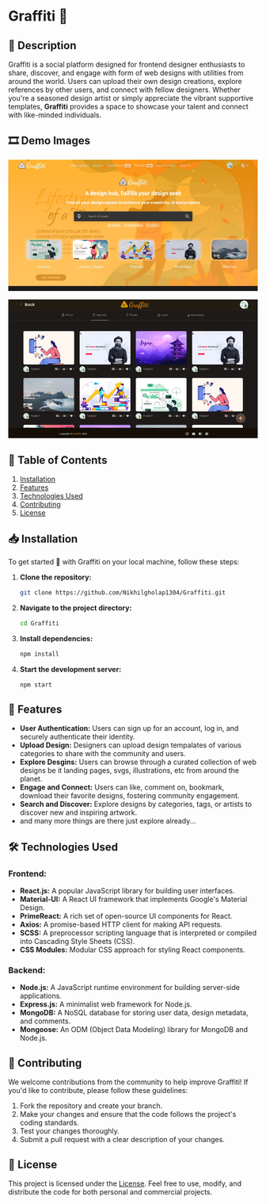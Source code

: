 # Graffiti 🎨

## 📝 Description

Graffiti is a social platform designed for frontend designer enthusiasts to share, discover, and engage with form of web designs with utilities from around the world. Users can upload their own design creations, explore references by other users, and connect with fellow designers. Whether you're a seasoned design artist or simply appreciate the vibrant supportive templates, **Graffiti** provides a space to showcase your talent and connect with like-minded individuals.

## 🎞 Demo Images

![Weatherly Preview](image1.png)

![Weatherly Preview](image2.png)

## 🧾 Table of Contents

1. [Installation](#installation)
2. [Features](#features)
3. [Technologies Used](#technologies-used)
4. [Contributing](#contributing)
5. [License](#license)

## 📥 Installation

To get started 🚀 with Graffiti on your local machine, follow these steps:

1. **Clone the repository:**

   ```bash
   git clone https://github.com/Nikhilgholap1304/Graffiti.git
   
2. **Navigate to the project directory:**

   ```bash
   cd Graffiti
   
3. **Install dependencies:**

   ```bash
   npm install

4. **Start the development server:**

   ```bash
   npm start

## 🚀 Features

- **User Authentication:** Users can sign up for an account, log in, and securely authenticate their identity.
- **Upload Design:** Designers can upload design tempalates of various categories to share with the community and users.
- **Explore Desgins:** Users can browse through a curated collection of web designs be it landing pages, svgs, illustrations, etc from around the planet.
- **Engage and Connect:** Users can like, comment on, bookmark, download their favorite designs, fostering community engagement.
- **Search and Discover:** Explore designs by categories, tags, or artists to discover new and inspiring artwork.
- and many more things are there just explore already...

## 🛠️ Technologies Used

### Frontend:

- **React.js:** A popular JavaScript library for building user interfaces.
- **Material-UI:** A React UI framework that implements Google's Material Design.
- **PrimeReact:** A rich set of open-source UI components for React.
- **Axios:** A promise-based HTTP client for making API requests.
- **SCSS:** A preprocessor scripting language that is interpreted or compiled into Cascading Style Sheets (CSS).
- **CSS Modules:** Modular CSS approach for styling React components.

### Backend:

- **Node.js:** A JavaScript runtime environment for building server-side applications.
- **Express.js:** A minimalist web framework for Node.js.
- **MongoDB:** A NoSQL database for storing user data, design metadata, and comments.
- **Mongoose:** An ODM (Object Data Modeling) library for MongoDB and Node.js.

## 🤝 Contributing

We welcome contributions from the community to help improve Graffiti! If you'd like to contribute, please follow these guidelines:

1. Fork the repository and create your branch.
2. Make your changes and ensure that the code follows the project's coding standards.
3. Test your changes thoroughly.
4. Submit a pull request with a clear description of your changes.

## 📄 License

This project is licensed under the [License](LICENSE). Feel free to use, modify, and distribute the code for both personal and commercial projects.
